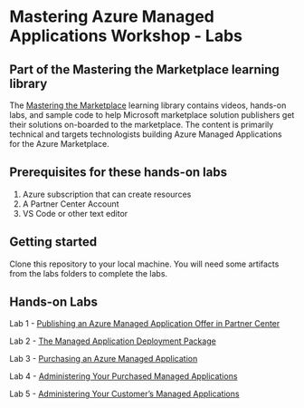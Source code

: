 # Mastering Azure Managed Applications Workshop - Labs

## Part of the Mastering the Marketplace learning library

The [Mastering the Marketplace](https://aka.ms/masteringthemarketplace) learning library contains videos, hands-on labs, and sample code to help Microsoft marketplace solution publishers get their solutions on-boarded to the marketplace. The content is primarily technical and targets technologists building Azure Managed Applications for the Azure Marketplace.

## Prerequisites for these hands-on labs

1. Azure subscription that can create resources
1. A Partner Center Account
1. VS Code or other text editor

## Getting started

Clone this repository to your local machine. You will need some artifacts from the labs folders to complete the labs.

## Hands-on Labs

Lab 1 - [Publishing an Azure Managed Application Offer in Partner Center](./lab-1-partner-center/README.md)

Lab 2 - [The Managed Application Deployment Package](./lab-2-deployment-package/README.md)

Lab 3 - [Purchasing an Azure Managed Application](./lab-3-purchasing-ama/README.md)

Lab 4 - [Administering Your Purchased Managed Applications](./lab-4-administer-my-amas/README.md)

Lab 5 - [Administering Your Customer’s Managed Applications](./lab-5-administer-customer-amas/README.md)